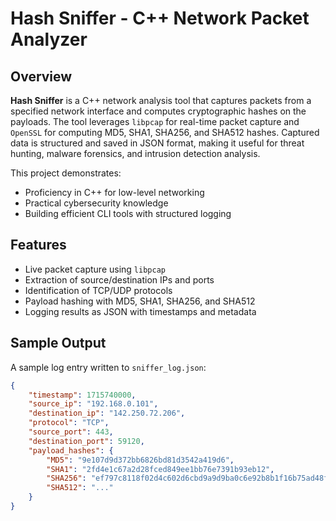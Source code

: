 # Hash Sniffer - C++ Network Packet Analyzer

## Overview

**Hash Sniffer** is a C++ network analysis tool that captures packets from a specified network interface and computes cryptographic hashes on the payloads. The tool leverages `libpcap` for real-time packet capture and `OpenSSL` for computing MD5, SHA1, SHA256, and SHA512 hashes. Captured data is structured and saved in JSON format, making it useful for threat hunting, malware forensics, and intrusion detection analysis.

This project demonstrates:

- Proficiency in C++ for low-level networking
- Practical cybersecurity knowledge
- Building efficient CLI tools with structured logging

## Features

- Live packet capture using `libpcap`
- Extraction of source/destination IPs and ports
- Identification of TCP/UDP protocols
- Payload hashing with MD5, SHA1, SHA256, and SHA512
- Logging results as JSON with timestamps and metadata

## Sample Output

A sample log entry written to `sniffer_log.json`:

```json
{
    "timestamp": 1715740000,
    "source_ip": "192.168.0.101",
    "destination_ip": "142.250.72.206",
    "protocol": "TCP",
    "source_port": 443,
    "destination_port": 59120,
    "payload_hashes": {
        "MD5": "9e107d9d372bb6826bd81d3542a419d6",
        "SHA1": "2fd4e1c67a2d28fced849ee1bb76e7391b93eb12",
        "SHA256": "ef797c8118f02d4c602d6cbd9a9d9ba0c6e92b8b1f16b75ad48fb3e4d1c8d2b6",
        "SHA512": "..."
    }
}


